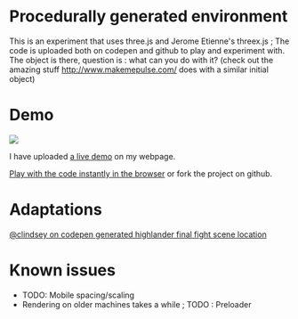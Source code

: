 # Procedurally generated environment
This is an experiment that uses three.js and Jerome Etienne's threex.js ; The code is uploaded both on codepen and github to play and experiment with. The object is there, question is : what can you do with it? (check out the amazing stuff http://www.makemepulse.com/ does with a similar initial object)


# Demo
![](https://cloud.githubusercontent.com/assets/6099321/24084918/e253bff2-0cea-11e7-94f0-1c655b24245b.gif)

I have uploaded [a live demo](http://www.tannousmarc.com/projects/threeX/index) on my webpage.

[Play with the code instantly in the browser](http://codepen.io/marctannous/pen/RNGjmz) or fork the project on github.

# Adaptations
[@clindsey on codepen generated highlander final fight scene location](http://codepen.io/clindsey/details/yJqwXP)

# Known issues
- TODO: Mobile spacing/scaling
- Rendering on older machines takes a while ; TODO : Preloader
